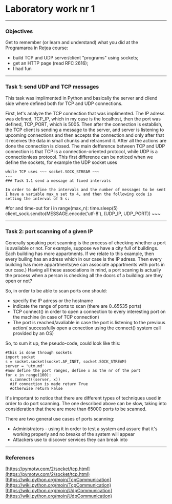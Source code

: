# Laboratory work nr 1
---
### Objectives 
Get to remember (or learn and understand) what you did at the Programarea în Rețea course:

* build TCP and UDP server/client "programs" using sockets;
* get an HTTP page (read RFC 2616);
* I had fun
---
### Task 1: send UDP and TCP messages

This task was implimented in Python and basically the server and cliend side where defined both for TCP and UDP connections. 

First, let's analyze the TCP connection that was implimented. The IP adress was defined, TCP_IP, which in my case is the localhost, then the port was defined, TCP_PORT, which is 5005. Then after the connection is establish, the TCP client is sending a message to the server, and server is listening to upcoming connections and then accepts the connection and only after that it receives the data in small chunks and retransmit it. After all the actions are done the connection is closed.
The main defference between TCP and UDP connection is that TCP is a connection-oriented protocol, while UDP is a connectionless protocol. This first difference can be noticed when we define the sockets, for example the UDP socket uses 
~~~ socket.SOCK_DGRAM ~~~ 
while TCP uses ~~~ socket.SOCK_STREAM ~~~
---
### Task 1.1 send a message at fixed intervals

In order to define the intervals and the number of messages to be sent I have a variable max_n set to 4, and then the following code is setting the interval of 5 s: 

~~~ 
#for and time-out
for i in range(max_n):
    time.sleep(5)
    client_sock.sendto(MESSAGE.encode('utf-8'), (UDP_IP, UDP_PORT))
    ~~~

---
### Task 2: port scanning of a given IP

Generally speaking port scanning is the process of checking whether a port is avaliable or not. For example, suppose we have a city full of buildings. Each building has more appartments. If we relate to this example, then every builing has an adress which in our case is the IP adress. Then every building has more appartments(we can associate appartments with ports in our case.) Having all these associations in mind, a port scaning is actually the process when a person is checking all the doors of a building: are they open or not? 

So, in order to be able to scan ports one should: 
* specify the IP adress or the hostname 
* indicate the range of ports to scan (there are 0..65535 ports)
* TCP connect() in order to open a connection to every interesting port on the machine (in case of TCP connection)
* The port is reached/avaliable in case the port is listening to the previous action( successfully open a conection using the connect() system call provided by an OS)

So, to sum it up, the pseudo-code, could look like this: 
~~~
#this is done through sockets
import socket 
s = socket.socket(socket.AF_INET, socket.SOCK_STREAM)
server = 'utm.md'
#now define the port ranges, define x as the nr of the port
for x in range(100):
  s.connect((server, x))
  #if connection is made return True
  #otherwise return False
~~~

It's important to notice that there are different types of techniques used in order to do port scanning. The one described above can be slow, taking into consideration that there are more than 65000 ports to be scanned. 


There are two general use cases of ports scanning: 
* Administrators - using it in order to test a system and assure that it's working properly and no breaks of the system will appear
* Attackers use to discover services they can break into

---
### References 
[https://pymotw.com/2/socket/tcp.html](https://pymotw.com/2/socket/tcp.html)
[https://wiki.python.org/moin/TcpCommunication](https://wiki.python.org/moin/TcpCommunication)
[https://wiki.python.org/moin/UdpCommunication](https://wiki.python.org/moin/UdpCommunication)
